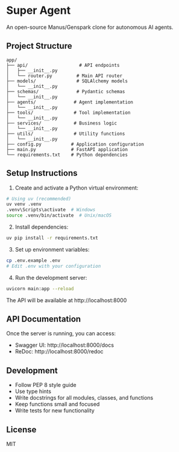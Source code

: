 # Super Agent

An open-source Manus/Genspark clone for autonomous AI agents.

## Project Structure

```
app/
├── api/                   # API endpoints
│   ├── __init__.py
│   └── router.py         # Main API router
├── models/               # SQLAlchemy models
│   └── __init__.py
├── schemas/              # Pydantic schemas
│   └── __init__.py
├── agents/              # Agent implementation
│   └── __init__.py
├── tools/               # Tool implementation
│   └── __init__.py
├── services/            # Business logic
│   └── __init__.py
├── utils/               # Utility functions
│   └── __init__.py
├── config.py           # Application configuration
├── main.py             # FastAPI application
└── requirements.txt    # Python dependencies
```

## Setup Instructions

1. Create and activate a Python virtual environment:
```bash
# Using uv (recommended)
uv venv .venv
.venv\Scripts\activate  # Windows
source .venv/bin/activate  # Unix/macOS
```

2. Install dependencies:
```bash
uv pip install -r requirements.txt
```

3. Set up environment variables:
```bash
cp .env.example .env
# Edit .env with your configuration
```

4. Run the development server:
```bash
uvicorn main:app --reload
```

The API will be available at http://localhost:8000

## API Documentation

Once the server is running, you can access:
- Swagger UI: http://localhost:8000/docs
- ReDoc: http://localhost:8000/redoc

## Development

- Follow PEP 8 style guide
- Use type hints
- Write docstrings for all modules, classes, and functions
- Keep functions small and focused
- Write tests for new functionality

## License

MIT 
